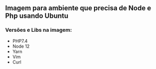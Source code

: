## Imagem para ambiente que precisa de Node e Php usando Ubuntu

### Versões e Libs na imagem:

- PHP7.4
- Node 12
- Yarn
- Vim
- Curl
